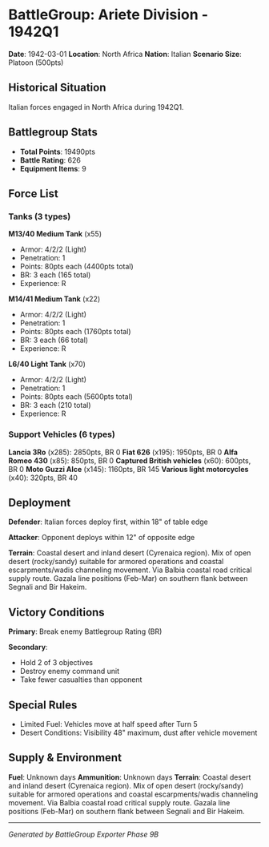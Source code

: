 # BattleGroup: Ariete Division - 1942Q1

**Date**: 1942-03-01
**Location**: North Africa
**Nation**: Italian
**Scenario Size**: Platoon (500pts)

## Historical Situation

Italian forces engaged in North Africa during 1942Q1.

## Battlegroup Stats

- **Total Points**: 19490pts
- **Battle Rating**: 626
- **Equipment Items**: 9

## Force List

### Tanks (3 types)

**M13/40 Medium Tank** (x55)
- Armor: 4/2/2 (Light)
- Penetration: 1
- Points: 80pts each (4400pts total)
- BR: 3 each (165 total)
- Experience: R

**M14/41 Medium Tank** (x22)
- Armor: 4/2/2 (Light)
- Penetration: 1
- Points: 80pts each (1760pts total)
- BR: 3 each (66 total)
- Experience: R

**L6/40 Light Tank** (x70)
- Armor: 4/2/2 (Light)
- Penetration: 1
- Points: 80pts each (5600pts total)
- BR: 3 each (210 total)
- Experience: R

### Support Vehicles (6 types)

**Lancia 3Ro** (x285): 2850pts, BR 0
**Fiat 626** (x195): 1950pts, BR 0
**Alfa Romeo 430** (x85): 850pts, BR 0
**Captured British vehicles** (x60): 600pts, BR 0
**Moto Guzzi Alce** (x145): 1160pts, BR 145
**Various light motorcycles** (x40): 320pts, BR 40

## Deployment

**Defender**: Italian forces deploy first, within 18" of table edge

**Attacker**: Opponent deploys within 12" of opposite edge

**Terrain**: Coastal desert and inland desert (Cyrenaica region). Mix of open desert (rocky/sandy) suitable for armored operations and coastal escarpments/wadis channeling movement. Via Balbia coastal road critical supply route. Gazala line positions (Feb-Mar) on southern flank between Segnali and Bir Hakeim.

## Victory Conditions

**Primary**: Break enemy Battlegroup Rating (BR)

**Secondary**:
- Hold 2 of 3 objectives
- Destroy enemy command unit
- Take fewer casualties than opponent

## Special Rules

- Limited Fuel: Vehicles move at half speed after Turn 5
- Desert Conditions: Visibility 48" maximum, dust after vehicle movement

## Supply & Environment

**Fuel**: Unknown days
**Ammunition**: Unknown days
**Terrain**: Coastal desert and inland desert (Cyrenaica region). Mix of open desert (rocky/sandy) suitable for armored operations and coastal escarpments/wadis channeling movement. Via Balbia coastal road critical supply route. Gazala line positions (Feb-Mar) on southern flank between Segnali and Bir Hakeim.

---

*Generated by BattleGroup Exporter Phase 9B*
